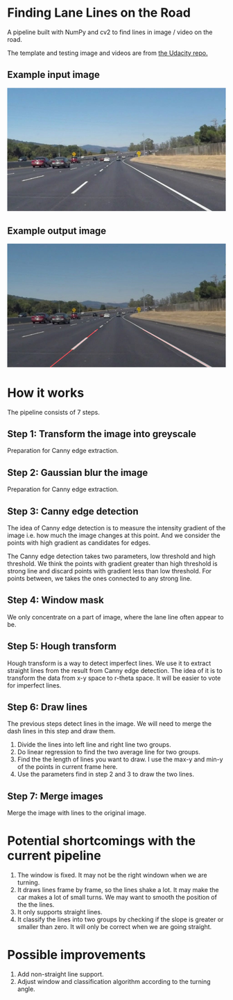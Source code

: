 # Finding Lane Lines on the Road
A pipeline built with NumPy and cv2 to find lines in image / video on the road.

The template and testing image and videos are from [the Udacity repo.](https://github.com/udacity/CarND-LaneLines-P1)

## Example input image
![example input](test_images/solidWhiteCurve.jpg "example input")

## Example output image
![example output](test_images_output/solidWhiteCurve.jpg "example output")

# How it works
The pipeline consists of 7 steps.

## Step 1: Transform the image into greyscale
Preparation for Canny edge extraction.

## Step 2: Gaussian blur the image
Preparation for Canny edge extraction.

## Step 3: Canny edge detection
The idea of Canny edge detection is to measure the intensity gradient of the image i.e. how much the image changes at this point. And we consider the points with high gradient as candidates for edges.

The Canny edge detection takes two parameters, low threshold and high threshold. We think the points with gradient greater than high threshold is strong line and discard points with gradient less than low threshold. For points between, we takes the ones connected to any strong line.

## Step 4: Window mask
We only concentrate on a part of image, where the lane line often appear to be.

## Step 5: Hough transform
Hough transform is a way to detect imperfect lines. We use it to extract straight lines from the result from Canny edge detection. The idea of it is to transform the data from x-y space to r-theta space. It will be easier to vote for imperfect lines.

## Step 6: Draw lines
The previous steps detect lines in the image. We will need to merge the dash lines in this step and draw them.

1. Divide the lines into left line and right line two groups.
2. Do linear regression to find the two average line for two groups.
3. Find the the length of lines you want to draw. I use the max-y and min-y of the points in current frame here.
4. Use the parameters find in step 2 and 3 to draw the two lines.

## Step 7: Merge images
Merge the image with lines to the original image.

# Potential shortcomings with the current pipeline

1. The window is fixed. It may not be the right windown when we are turning.
2. It draws lines frame by frame, so the lines shake a lot. It may make the car makes a lot of small turns. We may want to smooth the position of the the lines.
3. It only supports straight lines.
4. It classify the lines into two groups by checking if the slope is greater or smaller than zero. It will only be correct when we are going straight. 

# Possible improvements
1. Add non-straight line support.
2. Adjust window and classification algorithm according to the turning angle.
